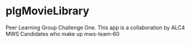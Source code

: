 # plgMovieLibrary
Peer Learning Group Challenge One. This app is a collaboration by ALC4 MWS Candidates who make up mws-team-60
